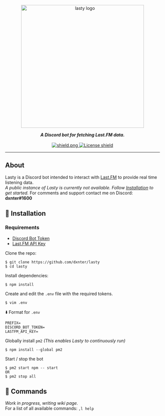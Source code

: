 <div align="center">
  <p>
    <img src="https://i.imgur.com/ybCbZI3.png" width="400" alt="lasty logo">
  </p>
  <strong><i>A Discord bot for fetching Last.FM data.</i></strong>
</div>
<br/>
<div align="center">
  <a href="https://github.com/discordjs">
    <img src="https://img.shields.io/badge/discord.js-v12.3.1-blue.svg?logo=npm" alt="shield.png">
  </a>
  <a href="https://github.com/dxnter/lasty/blob/master/LICENSE">
    <img src="https://img.shields.io/badge/license-GNU%20GPL%20v3-green" alt="License shield">
  </a>
</div>
<hr />

## About
Lasty is a Discord bot intended to interact with [Last.FM](https://last.fm/) to provide real time listening data.
<br/>
_A public instance of Lasty is currently not available. Follow [Installation](https://github.com/dxnter/lasty#installation) to get started._
For comments and support contact me on Discord: <strong>dxnter#1600</strong>
## 🚀 Installation
### Requirements
- [Discord Bot Token](https://github.com/reactiflux/discord-irc/wiki/Creating-a-discord-bot-&-getting-a-token)
- [Last.FM API Key](https://last.fm/api)


Clone the repo:
```console
$ git clone https://github.com/dxnter/lasty
$ cd lasty
```

Install dependencies:
```console
$ npm install
```

Create and edit the `.env` file with the required tokens.
```console
$ vim .env
```
⬇️ Format for `.env`
```env
PREFIX=
DISCORD_BOT_TOKEN=
LASTFM_API_KEY=
```

Globally install `pm2` *(This enables Lasty to continuously run)*
```console
$ npm install --global pm2
```

Start / stop the bot
```console
$ pm2 start npm -- start
OR
$ pm2 stop all
```

## 📝 Commands
*Work in progress, writing wiki page.*
<br />
For a list of all available commands:
`,l help`

